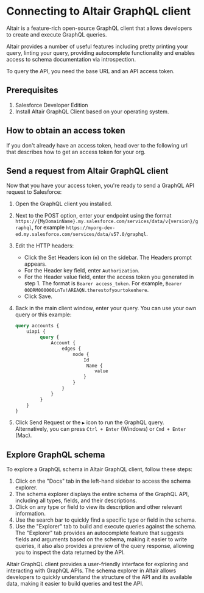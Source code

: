 # Connecting to Altair GraphQL client

Altair is a feature-rich open-source GraphQL client that allows developers to create and execute GraphQL queries.

Altair provides a number of useful features including pretty printing your query, linting your query, providing autocomplete functionality and enables access to schema documentation via introspection.

To query the API, you need the base URL and an API access token.

## Prerequisites

1. Salesforce Developer Edition
2. Install Altair GraphQL Client based on your operating system.

## How to obtain an access token

If you don't already have an access token, head over to the following url that describes how to get an access token for your org.

## Send a request from Altair GraphQL client

Now that you have your access token, you're ready to send a GraphQL API request to Salesforce:

1. Open the GraphQL client you installed.
2. Next to the POST option, enter your endpoint using the format `https://{MyDomainName}.my.salesforce.com/services/data/v{version}/graphql`, for example `https://myorg-dev-ed.my.salesforce.com/services/data/v57.0/graphql`.
3. Edit the HTTP headers:
   - Click the Set Headers icon (`⚙️`) on the sidebar. The Headers prompt appears.
   - For the Header key field, enter `Authorization`.
   - For the Header value field, enter the access token you generated in step 1. The format is `Bearer access_token`. For example, `Bearer 00DRM000000LnTv!AREAQN.therestofyourtokenhere`.
   - Click Save.
4. Back in the main client window, enter your query. You can use your own query or this example:

   ```graphql
   query accounts {
       uiapi {
            query {
                Account {
                    edges {
                        node {
                            Id
                             Name {
                                value
                            }
                        }
                    }
                }
            }
       }
   }
   ```
5. Click Send Request or the `▶️` icon to run the GraphQL query. Alternatively, you can press `Ctrl + Enter` (Windows) or `Cmd + Enter` (Mac).

## Explore GraphQL schema

To explore a GraphQL schema in Altair GraphQL client, follow these steps:

1. Click on the "Docs" tab in the left-hand sidebar to access the schema explorer.
2. The schema explorer displays the entire schema of the GraphQL API, including all types, fields, and their descriptions.
3. Click on any type or field to view its description and other relevant information.
4. Use the search bar to quickly find a specific type or field in the schema.
5. Use the "Explorer" tab to build and execute queries against the schema. The "Explorer" tab provides an autocomplete feature that suggests fields and arguments based on the schema, making it easier to write queries, it also also provides a preview of the query response, allowing you to inspect the data returned by the API.

Altair GraphQL client provides a user-friendly interface for exploring and interacting with GraphQL APIs. The schema explorer in Altair allows developers to quickly understand the structure of the API and its available data, making it easier to build queries and test the API.
